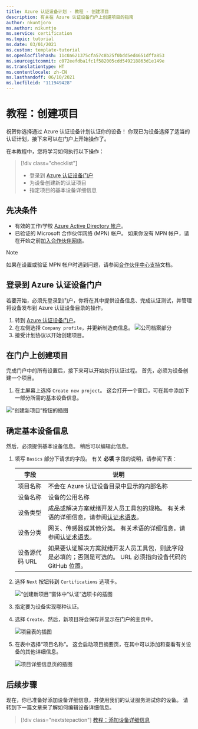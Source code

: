 ```yaml
---
title: Azure 认证设备计划 - 教程 - 创建项目
description: 有关在 Azure 认证设备门户上创建项目的指南
author: nkuntjoro
ms.author: nikuntjo
ms.service: certification
ms.topic: tutorial
ms.date: 03/01/2021
ms.custom: template-tutorial
ms.openlocfilehash: 11c0a621375cfa57c8b25f0bdd5ed4651dffa853
ms.sourcegitcommit: c072eefdba1fc1f582005cdd549218863d1e149e
ms.translationtype: HT
ms.contentlocale: zh-CN
ms.lasthandoff: 06/10/2021
ms.locfileid: "111949428"
---
```

# <a name="tutorial-create-your-project"></a>教程：创建项目

祝贺你选择通过 Azure 认证设备计划认证你的设备！ 你现已为设备选择了适当的认证计划，接下来可以在门户上开始操作了。

在本教程中，您将学习如何执行以下操作：

> [!div class="checklist"]
> * 登录到 [Azure 认证设备门户](https://certify.azure.com/)
> * 为设备创建新的认证项目
> * 指定项目的基本设备详细信息

## <a name="prerequisites"></a>先决条件


- 有效的工作/学校 [Azure Active Directory 帐户](../active-directory/fundamentals/active-directory-whatis.md)。
- 已验证的 Microsoft 合作伙伴网络 (MPN) 帐户。 如果你没有 MPN 帐户，请在开始之前[加入合作伙伴网络](https://partner.microsoft.com/)。 

> [!NOTE] 
> 如果在设置或验证 MPN 帐户时遇到问题，请参阅[合作伙伴中心支持](/partner-center)文档。


## <a name="signing-into-the-azure-certified-device-portal"></a>登录到 Azure 认证设备门户

若要开始，必须先登录到门户，你将在其中提供设备信息、完成认证测试，并管理将设备发布到 Azure 认证设备目录的操作。

1. 转到 [Azure 认证设备门户](https://certify.azure.com)。
1. 在左侧选择 `Company profile`，并更新制造商信息。
   ![公司档案部分](./media/images/company-profile.png)
1. 接受计划协议以开始创建项目。

## <a name="creating-your-project-on-the-portal"></a>在门户上创建项目

完成门户中的所有设置后，接下来可以开始执行认证过程。 首先，必须为设备创建一个项目。

1. 在主屏幕上选择 `Create new project`。 这会打开一个窗口，可在其中添加下一部分所需的基本设备信息。

 ![“创建新项目”按钮的插图](./media/images/create-new-project.png)

## <a name="identifying-basic-device-information"></a>确定基本设备信息

然后，必须提供基本设备信息。 稍后可以编辑此信息。

1. 填写 `Basics` 部分下请求的字段。 有关 **必填** 字段的说明，请参阅下表：

    | 字段                  | 说明                                                                                                                         |
    |------------------------|-------------------------------------------------------------------------------------------------------------------------------------|
    | 项目名称           | 不会在 Azure 认证设备目录中显示的内部名称                                                        |
    | 设备名称            | 设备的公用名称                                                                                                |
    | 设备类型            | 成品或解决方案就绪开发人员工具包的规格。     有关术语的详细信息，请参阅[认证术语表](./resources-glossary.md)。                                                                     |
    | 设备分类           | 网关、传感器或其他分类。  有关术语的详细信息，请参阅[认证术语表](./resources-glossary.md)。                                                                    |
    | 设备源代码 URL | 如果要认证解决方案就绪开发人员工具包，则此字段是必填的；否则是可选的。 URL 必须指向设备代码的 GitHub 位置。 |
1. 选择 `Next` 按钮转到 `Certifications` 选项卡。

    ![“创建新项目”窗体中“认证”选项卡的插图](./media/images/create-new-project-certificationswindow.png)

1. 指定要为设备实现哪种认证。
1. 选择 `Create`，然后，新项目将会保存并显示在门户的主页中。

    ![项目表的插图](./media/images/project-table.png)

1. 在表中选择“项目名称”。 这会启动项目摘要页，在其中可以添加和查看有关设备的其他详细信息。

    ![项目详细信息页的插图](./media/images/device-details-section.png)

## <a name="next-steps"></a>后续步骤

现在，你已准备好添加设备详细信息，并使用我们的认证服务测试你的设备。 请转到下一篇文章来了解如何编辑设备详细信息。
> [!div class="nextstepaction"]
> [教程：添加设备详细信息](tutorial-02-adding-device-details.md)